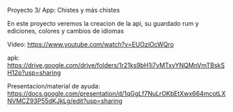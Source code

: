 Proyecto 3/ App: Chistes y más chistes

En este proyecto veremos la creacion de la api, su guardado rum y ediciones, colores y cambios de idiomas

Video: https://www.youtube.com/watch?v=EUOziOcWQro

apk: https://drive.google.com/drive/folders/1r21ks9bH1i7vMTxvYNQMnVmTBskSH12p?usp=sharing

Presentacion/material de ayuda: https://docs.google.com/presentation/d/1qGgLf7NuLrOKbEtXwx664mcotLXNVMCZ93P55dKJkLg/edit?usp=sharing
